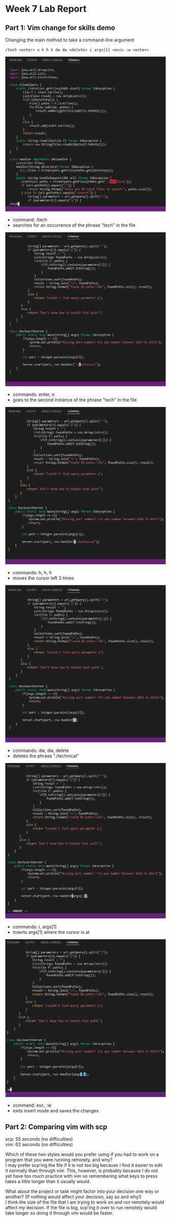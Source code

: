 # Week 7 Lab Report

## Part 1: Vim change for skills demo   
Changing the main method to take a command-line argument  
```
/tech <enter> n h h h dw dw <delete> i args[1] <esc> :w <enter>
```
![Image](tech_command.png)  
* command: /tech
* searches for an occurrence of the phrase "tech" in the file

![Image](enter_n_command.png)  
* commands: enter, n
* goes to the second instance of the phrase "tech" in the file

![Image](hhh_command.png)  
* commands: h, h, h
* moves the cursor left 3 times

![Image](dw_command.png)  
* commands: dw, dw, delete
* deletes the phrase "./technical"

![Image](insert_command.png)  
* commands: i, args[1]
* inserts args[1] where the cursor is at

![Image](save_command.png)  
* command: esc, :w
* exits insert mode and saves the changes

## Part 2: Comparing vim with scp  
scp: 55 seconds (no difficulties)  
vim: 62 seconds (no difficulties)  

Which of these two styles would you prefer using if you had to work on a program that you were running remotely, and why?  
I may prefer scp'ing the file if it is not too big because I find it easier to edit it normally than through vim. This, however, is probably because I do not yet have too much practice with vim so remembering what keys to press takes a little longer than it usually would.

What about the project or task might factor into your decision one way or another? (If nothing would affect your decision, say so and why!)  
I think the size of the file that I am trying to work on and run remotely would affect my decision. If the file is big, scp'ing it over to run remotely would take longer so doing it through vim would be faster.